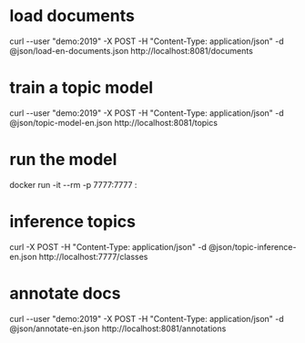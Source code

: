 # load documents
curl --user "demo:2019" -X POST -H "Content-Type: application/json" -d @json/load-en-documents.json http://localhost:8081/documents

# train a topic model
curl --user "demo:2019" -X POST -H "Content-Type: application/json" -d @json/topic-model-en.json http://localhost:8081/topics

# run the model
docker run -it --rm -p 7777:7777 <repository>:<version>

# inference topics
curl -X POST -H "Content-Type: application/json" -d @json/topic-inference-en.json http://localhost:7777/classes

# annotate docs
curl --user "demo:2019" -X POST -H "Content-Type: application/json" -d @json/annotate-en.json http://localhost:8081/annotations
